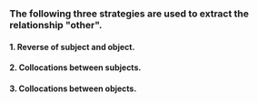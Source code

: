 ### The following three strategies are used to extract the relationship "other".
#### 1. Reverse of subject and object.
#### 2. Collocations between subjects.
#### 3. Collocations between objects.